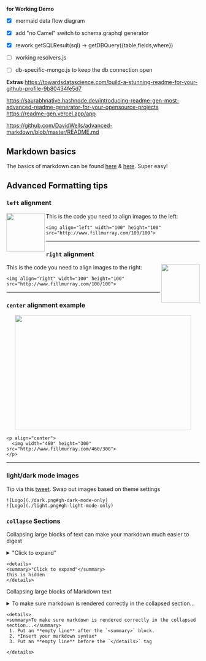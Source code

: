 __for Working Demo__

- [x] mermaid data flow diagram
- [x] add "no Camel" switch to schema.graphql generator 
- [x] rework getSQLResult(sql) -> getDBQuery({table,fields,where})
     
- [ ] working resolvers.js
- [ ] db-specific-mongo.js to keep the db connection open





__Extras__
https://towardsdatascience.com/build-a-stunning-readme-for-your-github-profile-9b80434fe5d7

https://saurabhnative.hashnode.dev/introducing-readme-gen-most-advanced-readme-generator-for-your-opensource-projects
https://readme-gen.vercel.app/app


https://github.com/DavidWells/advanced-markdown/blob/master/README.md

## Markdown basics

The basics of markdown can be found [here](https://guides.github.com/features/mastering-markdown/) & [here](https://daringfireball.net/projects/markdown/). Super easy!

## Advanced Formatting tips

### `left` alignment

<img align="left" width="100" height="100" src="http://www.fillmurray.com/100/100">

This is the code you need to align images to the left:
```
<img align="left" width="100" height="100" src="http://www.fillmurray.com/100/100">
```

---

### `right` alignment

<img align="right" width="100" height="100" src="http://www.fillmurray.com/100/100">

This is the code you need to align images to the right:
```
<img align="right" width="100" height="100" src="http://www.fillmurray.com/100/100">
```

---

### `center` alignment example

<p align="center">
  <img width="460" height="300" src="http://www.fillmurray.com/460/300">
</p>

```
<p align="center">
  <img width="460" height="300" src="http://www.fillmurray.com/460/300">
</p>
```

---

### light/dark mode images

Tip via this [tweet](https://twitter.com/stefanjudis/status/1465775940034781186). Swap out images based on theme settings

```
![Logo](./dark.png#gh-dark-mode-only)
![Logo](./light.png#gh-light-mode-only)
```

### `collapse` Sections

Collapsing large blocks of text can make your markdown much easier to digest

<details>
<summary>"Click to expand"</summary>
this is hidden block
</details>

```
<details>
<summary>"Click to expand"</summary>
this is hidden
</details>
```

Collapsing large blocks of Markdown text

<details>
<summary>To make sure markdown is rendered correctly in the collapsed section...</summary>

 1. Put an **empty line** after the `<summary>` block.
 2. *Insert your markdown syntax*
 3. Put an **empty line** before the `</details>` tag
 
</details>

```
<details>
<summary>To make sure markdown is rendered correctly in the collapsed section...</summary>
 1. Put an **empty line** after the `<summary>` block.
 2. *Insert your markdown syntax*
 3. Put an **empty line** before the `</details>` tag
 
</details>
```
